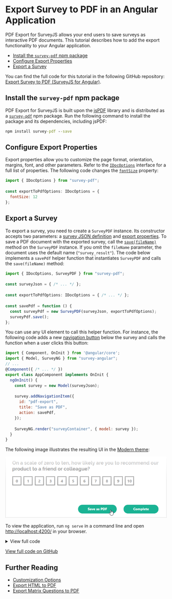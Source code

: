 # Export Survey to PDF in an Angular Application

PDF Export for SurveyJS allows your end users to save surveys as interactive PDF documents. This tutorial describes how to add the export functionality to your Angular application.

- [Install the `survey-pdf` npm package](#install-the-survey-pdf-npm-package)
- [Configure Export Properties](#configure-export-properties)
- [Export a Survey](#export-a-survey)

You can find the full code for this tutorial in the following GitHub repository: <a href="https://github.com/surveyjs/code-examples/tree/main/get-started-pdf/angular" target="blank">Export Survey to PDF (SurveyJS for Angular)</a>.

## Install the `survey-pdf` npm package

PDF Export for SurveyJS is built upon the <a href="https://github.com/parallax/jsPDF#readme" target="_blank">jsPDF</a> library and is distributed as a <a href="https://www.npmjs.com/package/survey-pdf" target="_blank">`survey-pdf`</a> npm package. Run the following command to install the package and its dependencies, including jsPDF:

```cmd
npm install survey-pdf --save
```

## Configure Export Properties

Export properties allow you to customize the page format, orientation, margins, font, and other parameters. Refer to the [`IDocOptions`](/Documentation/Pdf-Export?id=idocoptions) interface for a full list of properties. The following code changes the [`fontSize`](/Documentation/Pdf-Export?id=idocoptions#fontSize) property:

```js
import { IDocOptions } from "survey-pdf";

const exportToPdfOptions: IDocOptions = {
  fontSize: 12
};
```

## Export a Survey

To export a survey, you need to create a `SurveyPDF` instance. Its constructor accepts two parameters: a [survey JSON definition](/Documentation/Library?id=design-survey-create-a-simple-survey#define-a-static-survey-model-in-json) and [export properties](#configure-export-properties). To save a PDF document with the exported survey, call the [`save(fileName)`](/Documentation/Pdf-Export?id=surveypdf#save) method on the `SurveyPDF` instance. If you omit the `fileName` parameter, the document uses the default name (`"survey_result"`). The code below implements a `savePdf` helper function that instantiates `SurveyPDF` and calls the `save(fileName)` method:

```js
import { IDocOptions, SurveyPDF } from "survey-pdf";

const surveyJson = { /* ... */ };

const exportToPdfOptions: IDocOptions = { /* ... */ };

const savePdf = function () {
  const surveyPdf = new SurveyPDF(surveyJson, exportToPdfOptions);
  surveyPdf.save();
};
```

You can use any UI element to call this helper function. For instance, the following code adds a new [navigation button](/Documentation/Library?id=iaction) below the survey and calls the function when a user clicks this button:

```js
import { Component, OnInit } from '@angular/core';
import { Model, SurveyNG } from "survey-angular";
// ...
@Component({ /* ... */ })
export class AppComponent implements OnInit {
  ngOnInit() {
    const survey = new Model(surveyJson);

    survey.addNavigationItem({
      id: "pdf-export",
      title: "Save as PDF",
      action: savePdf,
    });

    SurveyNG.render("surveyContainer", { model: survey });
  }
}
```

The following image illustrates the resulting UI in the [Modern theme](/Documentation/Library?id=get-started-angular#configure-styles):

![Export Survey to PDF - Save as PDF navigation button](images/surveypdf-navigation-button.png)

To view the application, run `ng serve` in a command line and open [http://localhost:4200/](http://localhost:4200/) in your browser.

<details>
    <summary>View full code</summary>  

```js
import { Component, OnInit } from '@angular/core';
import { Model, StylesManager, SurveyNG } from "survey-angular";
import { SurveyPDF, IDocOptions } from "survey-pdf";

StylesManager.applyTheme("modern");

const surveyJson = {
  // ...
};

const exportToPdfOptions: IDocOptions = {
  fontSize: 12
};

const savePdf = function () {
  const surveyPdf = new SurveyPDF(surveyJson, exportToPdfOptions);
  surveyPdf.save();
};

@Component({
  selector: 'app-root',
  templateUrl: './app.component.html',
  styleUrls: ['./app.component.css']
})
export class AppComponent implements OnInit {
  title = 'Export Survey to PDF - SurveyJS for Angular';
  ngOnInit() {
    const survey = new Model(surveyJson);

    survey.addNavigationItem({
      id: "pdf-export",
      title: "Save as PDF",
      action: savePdf,
    });

    SurveyNG.render("surveyContainer", { model: survey });
  }
}
```
</details>

<a href="https://github.com/surveyjs/code-examples/tree/main/get-started-pdf/angular" target="blank">View full code on GitHub</a>

## Further Reading

- [Customization Options](/Documentation/Pdf-Export?id=Customization-Options)
- [Export HTML to PDF](/Documentation/Pdf-Export?id=HtmlToPdf)
- [Export Matrix Questions to PDF](/Documentation/Pdf-Export?id=MatrixToPdf)